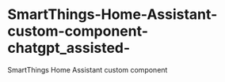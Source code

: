 # SmartThings-Home-Assistant-custom-component-chatgpt_assisted-
SmartThings Home Assistant custom component
